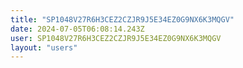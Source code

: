 ```yaml
---
title: "SP1048V27R6H3CEZ2CZJR9J5E34EZ0G9NX6K3MQGV"
date: 2024-07-05T06:08:14.243Z
user: SP1048V27R6H3CEZ2CZJR9J5E34EZ0G9NX6K3MQGV
layout: "users"
---
```

    